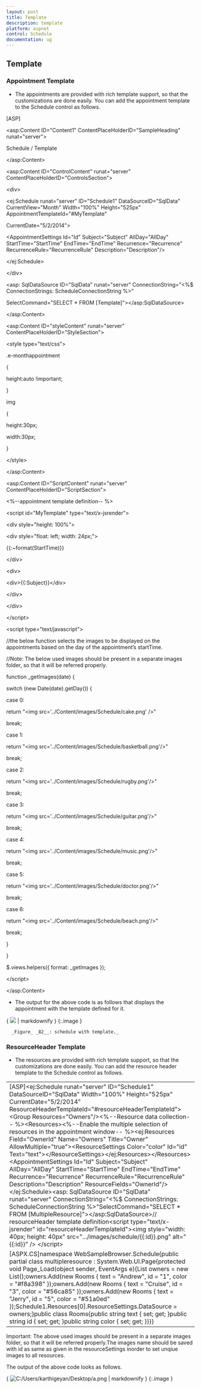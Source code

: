 ```yaml
---
layout: post
title: Template
description: template
platform: aspnet
control: Schedule
documentation: ug
---
```


## Template

### Appointment Template

* The appointments are provided with rich template support, so that the customizations are done easily. You can add the appointment template to the Schedule control as follows.


[ASP]



&lt;asp:Content ID="Content1" ContentPlaceHolderID="SampleHeading" runat="server"&gt;

<span class="sampleName">Schedule / Template</span>

&lt;/asp:Content&gt;



&lt;asp:Content ID="ControlContent" runat="server" ContentPlaceHolderID="ControlsSection"&gt;

&lt;div&gt;

<ej:Schedule runat="server" ID="Schedule1" DataSourceID="SqlData" CurrentView="Month" Width="100%" Height="525px" AppointmentTemplateId="#MyTemplate"

CurrentDate="5/2/2014">

&lt;AppointmentSettings Id="Id" Subject="Subject" AllDay="AllDay" StartTime="StartTime" EndTime="EndTime" Recurrence="Recurrence" RecurrenceRule="RecurrenceRule" Description="Description"/&gt;

&lt;/ej:Schedule&gt;



&lt;/div&gt;

&lt;asp: SqlDataSource ID="SqlData" runat="server" ConnectionString="&lt;%$ ConnectionStrings: ScheduleConnectionString %&gt;"

SelectCommand="SELECT * FROM [Template]">&lt;/asp:SqlDataSource&gt;

&lt;/asp:Content&gt;

&lt;asp:Content ID="styleContent" runat="server" ContentPlaceHolderID="StyleSection"&gt;

&lt;style type="text/css"&gt;

.e-monthappointment

{

height:auto !important;

}

img

{

height:30px;

width:30px;

}

&lt;/style&gt;

&lt;/asp:Content&gt;

&lt;asp:Content ID="ScriptContent" runat="server" ContentPlaceHolderID="ScriptSection"&gt;

&lt;%--appointment template definition-- %&gt;

&lt;script id="MyTemplate" type="text/x-jsrender"&gt;

&lt;div style="height: 100%"&gt;

&lt;div style="float: left; width: 24px;"&gt;

{{:~format(StartTime)}}

&lt;/div&gt;

&lt;div&gt;

&lt;div&gt;{{:Subject}}&lt;/div&gt;

&lt;/div&gt;

&lt;/div&gt;

&lt;/script&gt;

&lt;script type="text/javascript"&gt;

//the below function selects the images to be displayed on the appointments based on the day of the appointment’s startTime.

//Note: The below used images should be present in a separate images folder, so that it will be referred properly.



function _getImages(date) {

switch (new Date(date).getDay()) {

case 0:

return "&lt;img src='../Content/images/Schedule/cake.png' /&gt;"

break;

case 1:

return "&lt;img src='../Content/images/Schedule/basketball.png'/&gt;"

break;

case 2:

return "&lt;img src='../Content/images/Schedule/rugby.png'/&gt;"

break;

case 3:

return "&lt;img src='../Content/images/Schedule/guitar.png'/&gt;"

break;

case 4:

return "&lt;img src='../Content/images/Schedule/music.png'/&gt;"

break;

case 5:

return "&lt;img src='../Content/images/Schedule/doctor.png'/&gt;"

break;

case 6:

return "&lt;img src='../Content/images/Schedule/beach.png'/&gt;"

break;

}

}

$.views.helpers({ format: _getImages });

&lt;/script&gt;

&lt;/asp:Content&gt;



* The output for the above code is as follows that displays the appointment with the template defined for it.

{ ![](Template_images/Template_img1.png) | markdownify }
{:.image }


      _Figure_ _82__: schedule with template._



### ResourceHeader Template

* The resources are provided with rich template support, so that the customizations are done easily. You can add the resource header template to the Schedule control as follows.



<table>
<tr>
<td>
[ASP]&lt;ej:Schedule runat="server" ID="Schedule1" DataSourceID="SqlData" Width="100%" Height="525px" CurrentDate="5/2/2014" ResourceHeaderTemplateId="#resourceHeaderTemplateId"&gt;&lt;Group Resources="Owners"/&gt;&lt;%--Resource data collection-- %&gt;&lt;Resources&gt;&lt;%--Enable the multiple selection of resources in the appointment window-- %&gt;&lt;ej:Resources Field="OwnerId" Name="Owners" Title="Owner" AllowMultiple="true"&gt;&lt;ResourceSettings Color="color" Id="id" Text="text"&gt;&lt;/ResourceSettings&gt;&lt;/ej:Resources&gt;&lt;/Resources&gt;&lt;AppointmentSettings Id="Id" Subject="Subject" AllDay="AllDay" StartTime="StartTime" EndTime="EndTime" Recurrence="Recurrence" RecurrenceRule="RecurrenceRule" Description="Description" ResourceFields="OwnerId"/&gt;&lt;/ej:Schedule&gt;&lt;asp: SqlDataSource ID="SqlData" runat="server" ConnectionString="&lt;%$ ConnectionStrings: ScheduleConnectionString %&gt;"SelectCommand="SELECT * FROM [MultipleResource]">&lt;/asp:SqlDataSource&gt;// resourceHeader template definition&lt;script type="text/x-jsrender" id="resourceHeaderTemplateId"&gt;&lt;img style="width: 40px; height: 40px" src=".../images/schedule/{{:id}}.png" alt="{{:id}}" /&gt;  &lt;/script&gt;</td></tr>
<tr>
<td>
[ASPX.CS]namespace WebSampleBrowser.Schedule{public partial class multipleresource : System.Web.UI.Page{protected void Page_Load(object sender, EventArgs e){List<Rooms> owners = new List<Rooms>();owners.Add(new Rooms { text = "Andrew", id = "1", color = "#f8a398" });owners.Add(new Rooms { text = "Cruise", id = "3", color = "#56ca85" });owners.Add(new Rooms { text = "Jerry", id = "5", color = "#51a0ed" });Schedule1.Resources[0].ResourceSettings.DataSource = owners;}public class Rooms{public string text { set; get; }public string id { set; get; }public string color { set; get; }}}}</td></tr>
</table>


Important: The above used images should be present in a separate images folder, so that it will be referred properly.The images name should be saved with id as same as given in the resourceSettings inorder to set unqiue images to all resources.



The output of the above code looks as follows.



{ ![C:/Users/karthigeyan/Desktop/a.png](Template_images/Template_img2.png) | markdownify }
{:.image }














